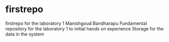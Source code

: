 # firstrepo
firstrepo for the laboratory 1
Manishgoud Bandharapu
Fundamental repository for the laboratory 1 to initial hands on experience
Storage for the data in the system
